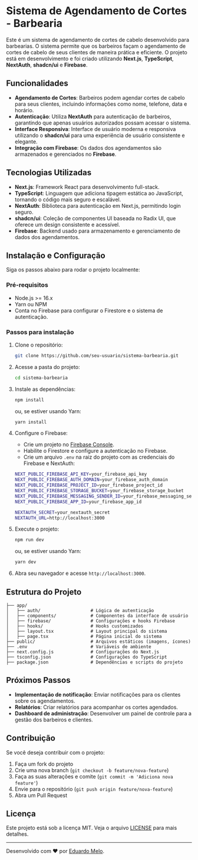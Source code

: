 
# Sistema de Agendamento de Cortes - Barbearia

Este é um sistema de agendamento de cortes de cabelo desenvolvido para barbearias. O sistema permite que os barbeiros façam o agendamento de cortes de cabelo de seus clientes de maneira prática e eficiente. O projeto está em desenvolvimento e foi criado utilizando **Next.js**, **TypeScript**, **NextAuth**, **shadcn/ui** e **Firebase**.

## Funcionalidades

- **Agendamento de Cortes**: Barbeiros podem agendar cortes de cabelo para seus clientes, incluindo informações como nome, telefone, data e horário.
- **Autenticação**: Utiliza **NextAuth** para autenticação de barbeiros, garantindo que apenas usuários autorizados possam acessar o sistema.
- **Interface Responsiva**: Interface de usuário moderna e responsiva utilizando o **shadcn/ui** para uma experiência de usuário consistente e elegante.
- **Integração com Firebase**: Os dados dos agendamentos são armazenados e gerenciados no **Firebase**.

## Tecnologias Utilizadas

- **Next.js**: Framework React para desenvolvimento full-stack.
- **TypeScript**: Linguagem que adiciona tipagem estática ao JavaScript, tornando o código mais seguro e escalável.
- **NextAuth**: Biblioteca para autenticação em Next.js, permitindo login seguro.
- **shadcn/ui**: Coleção de componentes UI baseada no Radix UI, que oferece um design consistente e acessível.
- **Firebase**: Backend usado para armazenamento e gerenciamento de dados dos agendamentos.

## Instalação e Configuração

Siga os passos abaixo para rodar o projeto localmente:

### Pré-requisitos

- Node.js >= 16.x
- Yarn ou NPM
- Conta no Firebase para configurar o Firestore e o sistema de autenticação.

### Passos para instalação

1. Clone o repositório:

   ```bash
   git clone https://github.com/seu-usuario/sistema-barbearia.git
   ```

2. Acesse a pasta do projeto:

   ```bash
   cd sistema-barbearia
   ```

3. Instale as dependências:

   ```bash
   npm install
   ```

   ou, se estiver usando Yarn:

   ```bash
   yarn install
   ```

4. Configure o Firebase:

   - Crie um projeto no [Firebase Console](https://console.firebase.google.com/).
   - Habilite o Firestore e configure a autenticação no Firebase.
   - Crie um arquivo `.env` na raiz do projeto com as credenciais do Firebase e NextAuth:

   ```bash
   NEXT_PUBLIC_FIREBASE_API_KEY=your_firebase_api_key
   NEXT_PUBLIC_FIREBASE_AUTH_DOMAIN=your_firebase_auth_domain
   NEXT_PUBLIC_FIREBASE_PROJECT_ID=your_firebase_project_id
   NEXT_PUBLIC_FIREBASE_STORAGE_BUCKET=your_firebase_storage_bucket
   NEXT_PUBLIC_FIREBASE_MESSAGING_SENDER_ID=your_firebase_messaging_sender_id
   NEXT_PUBLIC_FIREBASE_APP_ID=your_firebase_app_id

   NEXTAUTH_SECRET=your_nextauth_secret
   NEXTAUTH_URL=http://localhost:3000
   ```

5. Execute o projeto:

   ```bash
   npm run dev
   ```

   ou, se estiver usando Yarn:

   ```bash
   yarn dev
   ```

6. Abra seu navegador e acesse `http://localhost:3000`.

## Estrutura do Projeto

```plaintext
├── app/
│   ├── auth/                   # Lógica de autenticação
│   ├── components/             # Componentes da interface de usuário
│   ├── firebase/               # Configurações e hooks Firebase
│   ├── hooks/                  # Hooks customizados
│   ├── layout.tsx              # Layout principal do sistema
│   ├── page.tsx                # Página inicial do sistema
├── public/                     # Arquivos estáticos (imagens, ícones)
├── .env                        # Variáveis de ambiente
├── next.config.js              # Configurações do Next.js
├── tsconfig.json               # Configurações do TypeScript
├── package.json                # Dependências e scripts do projeto
```

## Próximos Passos

- **Implementação de notificação**: Enviar notificações para os clientes sobre os agendamentos.
- **Relatórios**: Criar relatórios para acompanhar os cortes agendados.
- **Dashboard de administração**: Desenvolver um painel de controle para a gestão dos barbeiros e clientes.

## Contribuição

Se você deseja contribuir com o projeto:

1. Faça um fork do projeto
2. Crie uma nova branch (`git checkout -b feature/nova-feature`)
3. Faça as suas alterações e comite (`git commit -m 'Adiciona nova feature'`)
4. Envie para o repositório (`git push origin feature/nova-feature`)
5. Abra um Pull Request

## Licença

Este projeto está sob a licença MIT. Veja o arquivo [LICENSE](LICENSE) para mais detalhes.

---

Desenvolvido com ❤️ por [Eduardo Melo](https://github.com/eduardoddmg).
```
